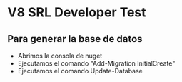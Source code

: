 # V8 SRL Developer Test


## Para generar la base de datos
  * Abrimos la consola de nuget
  * Ejecutamos el comando "Add-Migration InitialCreate"
  * Ejecutamos el comando Update-Database